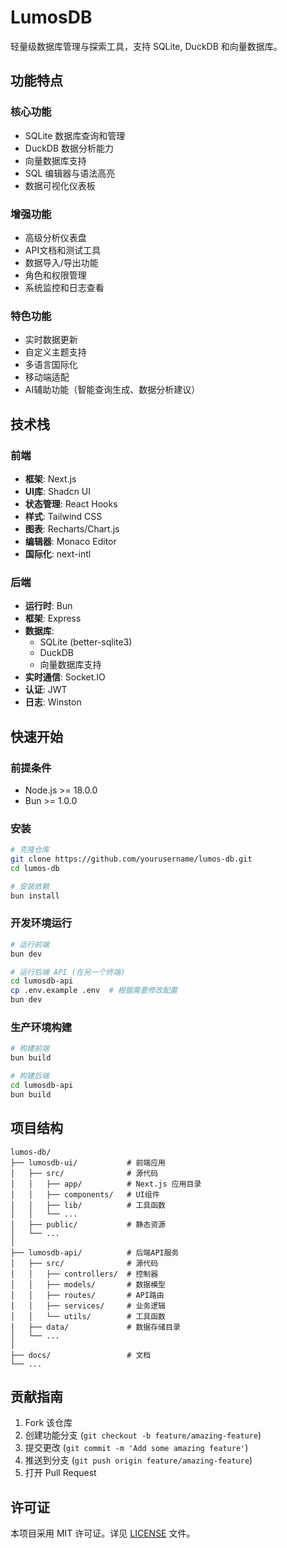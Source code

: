 # LumosDB

轻量级数据库管理与探索工具，支持 SQLite, DuckDB 和向量数据库。

## 功能特点

### 核心功能

- SQLite 数据库查询和管理
- DuckDB 数据分析能力
- 向量数据库支持
- SQL 编辑器与语法高亮
- 数据可视化仪表板

### 增强功能

- 高级分析仪表盘
- API文档和测试工具
- 数据导入/导出功能
- 角色和权限管理
- 系统监控和日志查看

### 特色功能

- 实时数据更新
- 自定义主题支持
- 多语言国际化
- 移动端适配
- AI辅助功能（智能查询生成、数据分析建议）

## 技术栈

### 前端

- **框架**: Next.js
- **UI库**: Shadcn UI
- **状态管理**: React Hooks
- **样式**: Tailwind CSS
- **图表**: Recharts/Chart.js
- **编辑器**: Monaco Editor
- **国际化**: next-intl

### 后端

- **运行时**: Bun
- **框架**: Express
- **数据库**:
  - SQLite (better-sqlite3)
  - DuckDB
  - 向量数据库支持
- **实时通信**: Socket.IO
- **认证**: JWT
- **日志**: Winston

## 快速开始

### 前提条件

- Node.js >= 18.0.0
- Bun >= 1.0.0

### 安装

```bash
# 克隆仓库
git clone https://github.com/yourusername/lumos-db.git
cd lumos-db

# 安装依赖
bun install
```

### 开发环境运行

```bash
# 运行前端
bun dev

# 运行后端 API (在另一个终端)
cd lumosdb-api
cp .env.example .env  # 根据需要修改配置
bun dev
```

### 生产环境构建

```bash
# 构建前端
bun build

# 构建后端
cd lumosdb-api
bun build
```

## 项目结构

```
lumos-db/
├── lumosdb-ui/           # 前端应用
│   ├── src/              # 源代码
│   │   ├── app/          # Next.js 应用目录
│   │   ├── components/   # UI组件
│   │   ├── lib/          # 工具函数
│   │   └── ...
│   ├── public/           # 静态资源
│   └── ...
│
├── lumosdb-api/          # 后端API服务
│   ├── src/              # 源代码
│   │   ├── controllers/  # 控制器
│   │   ├── models/       # 数据模型
│   │   ├── routes/       # API路由
│   │   ├── services/     # 业务逻辑
│   │   └── utils/        # 工具函数
│   ├── data/             # 数据存储目录
│   └── ...
│
├── docs/                 # 文档
└── ...
```

## 贡献指南

1. Fork 该仓库
2. 创建功能分支 (`git checkout -b feature/amazing-feature`)
3. 提交更改 (`git commit -m 'Add some amazing feature'`)
4. 推送到分支 (`git push origin feature/amazing-feature`)
5. 打开 Pull Request

## 许可证

本项目采用 MIT 许可证。详见 [LICENSE](LICENSE) 文件。 